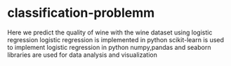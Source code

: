 # classification-problemm
Here we predict the quality of wine with the wine dataset using logistic regression
logistic regression is implemented in python
scikit-learn is used to implement logistic regression in python
numpy,pandas and seaborn libraries are used for data analysis and visualization
